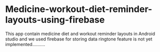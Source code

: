 # Medicine-workout-diet-reminder-layouts-using-firebase

This app contain  medicine diet and workout reminder  layouts in Android studio and we used firebase for storing data
ringtone feature is not yet implemented..........

